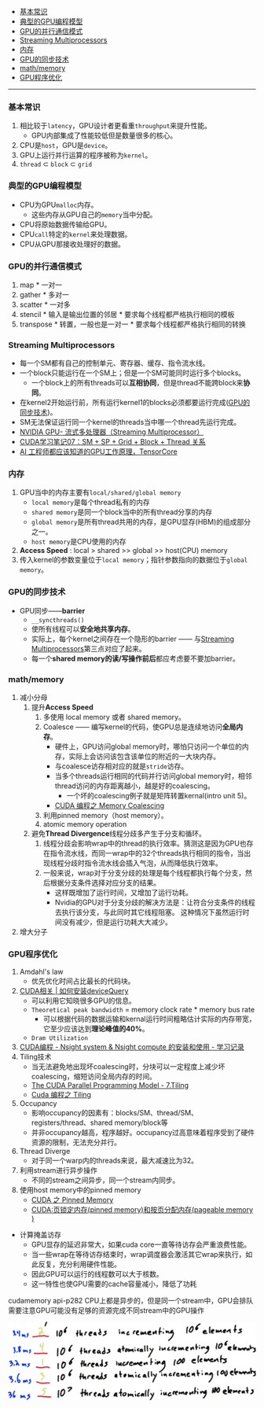 <!-- GFM-TOC -->
- [基本常识](#基本常识)
- [典型的GPU编程模型](#典型的gpu编程模型)
- [GPU的并行通信模式](#gpu的并行通信模式)
- [Streaming Multiprocessors](#streaming-multiprocessors)
- [内存](#内存)
- [GPU的同步技术](#gpu的同步技术)
- [math/memory](#mathmemory)
- [GPU程序优化](#gpu程序优化)
<!-- GFM-TOC -->
---


### 基本常识
1. 相比较于`latency`，GPU设计者更看重`throughput`来提升性能。
    * GPU内部集成了性能较低但是数量很多的核心。
2. CPU是`host`，GPU是`device`。
3. GPU上运行并行运算的程序被称为`kernel`。
4. `thread` ⊂ `block` ⊂ `grid`

   
### 典型的GPU编程模型
  * CPU为GPU`malloc`内存。
    * 这些内存从GPU自己的`memory`当中分配。
  * CPU将原始数据传输给GPU。
  * CPU`call`特定的`kernel`来处理数据。
  * CPU从GPU那接收处理好的数据。
   
### GPU的并行通信模式
  1. map
    * 一对一
  2. gather
    * 多对一
  3. scatter
    * 一对多
  4. stencil
    * 输入是输出位置的邻居
    * 要求每个线程都严格执行相同的模板
  5. transpose
    * 转置，一般也是一对一
    * 要求每个线程都严格执行相同的转换


### Streaming Multiprocessors
   * 每一个SM都有自己的控制单元、寄存器、缓存、指令流水线。
   * 一个block只能运行在一个SM上；但是一个SM可能同时运行多个blocks。
     * 一个block上的所有threads可以**互相协同**，但是thread不能跨block来**协同**。
   * 在kernel2开始运行前，所有运行kernel1的blocks必须都要运行完成([GPU的同步技术](#gpu的同步技术))。
   * SM无法保证运行同一个kernel的threads当中哪一个thread先运行完成。
   * [NVIDIA GPU- 流式多处理器（Streaming Multiprocessor）](https://blog.csdn.net/weixin_43844521/article/details/133906144)
   * [CUDA学习笔记07：SM + SP + Grid + Block + Thread 关系](https://blog.csdn.net/JackZhang_123/article/details/78147197)
   * [AI 工程师都应该知道的GPU工作原理，TensorCore](https://www.bilibili.com/video/BV1rH4y1c7Zs/?spm_id_from=333.1007.top_right_bar_window_default_collection.content.click&vd_source=d791a57f43dad7ca6a1d62950cab7001)



### 内存
   1. GPU当中的内存主要有`local/shared/global memory`
      * `local memory`是每个thread私有的内存       
      * `shared memory`是同一个block当中的所有thread分享的内存       
      * `global memory`是所有thread共用的内存，是GPU显存(HBM)的组成部分之一。      
      * `host memory`是CPU使用的内存     
   2. **Access Speed** : local > shared >> global >> host(CPU) memory
   3. 传入kernel的参数变量位于`local memory`；指针参数指向的数据位于`global memory`。


### GPU的同步技术
   * GPU同步——**barrier**
     * `__syncthreads()`
     * 使所有线程可以**安全地共享内存**。
     * 实际上，每个kernel之间存在一个隐形的barrier —— 与[Streaming Multiprocessors](#streaming-multiprocessors)第三点对应了起来。
     * 每一个**shared memory的读/写操作前后**都应考虑要不要加barrier。
  

### math/memory
  1. 减小分母
     1. 提升**Access Speed**
         1. 多使用 local memory 或者 shared memory。
         2. Coalesce —— 编写kernel的代码，使GPU总是连续地访问**全局内存**。
            * 硬件上，GPU访问global memory时，哪怕只访问一个单位的内存，实际上会访问该包含该单位的附近的一大块内存。
            * 与coalesce访存相对应的就是`stride`访存。
            * 当多个threads运行相同的代码并行访问global memory时，相邻thread访问的内存距离越小，越是好的coalescing。
              * 一个坏的coalescing例子就是矩阵转置kernal(intro unit 5)。
            * [CUDA 编程之 Memory Coalescing](https://zhuanlan.zhihu.com/p/300785893)
         3. 利用pinned memory（host memory）。
         4. atomic memory operation
      2. 避免**Thread Divergence**线程分歧多产生于分支和循环。
         1. 线程分歧会影响wrap中的thread的执行效率。猜测这是因为GPU也存在指令流水线，而同一wrap中的32个threads执行相同的指令，当出现线程分歧时指令流水线会插入气泡，从而降低执行效率。
         2. 一般来说，wrap对于分支分歧的处理是每个线程都执行每个分支，然后根据分支条件选择对应分支的结果。
            * 这样既增加了运行时间，又增加了运行功耗。
            * Nvidia的GPU对于分支分歧的解决方法是：让符合分支条件的线程去执行该分支，与此同时其它线程阻塞。    这种情况下虽然运行时间没有减少，但是运行功耗大大减少。
  2. 增大分子
    

### GPU程序优化
1. ‌Amdahl's law
   * 优先优化时间占比最长的代码块。
2. [CUDA相关 | 如何安装deviceQuery](https://zhuanlan.zhihu.com/p/666647168)
   * 可以利用它知晓很多GPU的信息。
   * `Theoretical peak bandwidth` = memory clock rate * memory bus rate
     * 可以根据代码的数据运输和kernal运行时间粗略估计实际的内存带宽，它至少应该达到**理论峰值的40%**。
   * `Dram Utilization`
3. [CUDA编程 - Nsight system & Nsight compute 的安装和使用 - 学习记录](https://blog.csdn.net/weixin_40653140/article/details/136238420)
4. Tiling技术
   * 当无法避免地出现坏coalescing时，分块可以一定程度上减少坏coalescing，缩短访问全局内存的时间。
   * [The CUDA Parallel Programming Model - 7.Tiling](https://nichijou.co/cuda7-tiling/)
   * [Cuda 编程之 Tiling](https://zhuanlan.zhihu.com/p/342103911)
5. Occupancy
   * 影响occupancy的因素有：blocks/SM、thread/SM、registers/thread、shared memory/block等
   * 并非occupancy越高，程序越好。occupancy过高意味着程序受到了硬件资源的限制，无法充分并行。
6. Thread Diverge
   * 对于同一个warp内的threads来说，最大减速比为32。
7. 利用stream进行异步操作
   * 不同的stream之间异步，同一个stream内同步。
8. 使用host memory中的pinned memory
   * [CUDA 之 Pinned Memory](https://www.jianshu.com/p/e92e72c0ba51)
   * [CUDA:页锁定内存(pinned memory)和按页分配内存(pageable memory )](https://www.cnblogs.com/whiteBear/p/17842246.html)







* 计算掩盖访存
  * GPU显存的延迟非常大，如果cuda core一直等待访存会严重浪费性能。
  * 当一些wrap在等待访存结束时，wrap调度器会激活其它wrap来执行，如此反复，充分利用硬件性能。
  * 因此GPU可以运行的线程数可以大于核数。
  * 这一特性也使GPU需要的cache容量减小，降低了功耗
  


cudamemory api-p282
CPU上都是异步的，但是同一个stream中，GPU会排队
需要注意GPU可能没有足够的资源完成不同stream中的GPU操作



<div align="center"> <img src="./pic/gpu1.png"  width="600"/> 
